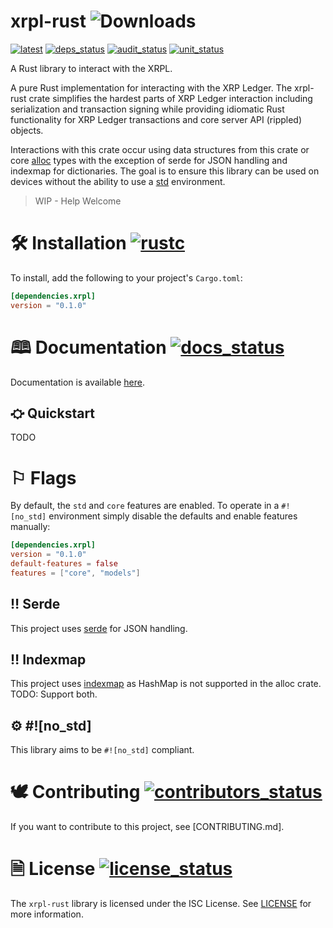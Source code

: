 # xrpl-rust ![Downloads](https://img.shields.io/crates/d/xrpl)
[![latest]][crates.io] [![deps_status]][deps] [![audit_status]][audit] [![unit_status]][unit]

[latest]: https://img.shields.io/crates/v/xrpl.svg
[crates.io]: https://crates.io/crates/xrpl

[docs_status]: https://docs.rs/xrpl/badge.svg
[docs]: https://docs.rs/xrpl

[deps_status]: https://deps.rs/repo/github/589labs/xrpl-rust/status.svg
[deps]: https://deps.rs/repo/github/589labs/xrpl-rust

[audit_status]: https://github.com/589labs/xrpl-rust/actions/workflows/audit_test.yml/badge.svg
[audit]: https://github.com/589labs/xrpl-rust/actions/workflows/audit_test.yml

[rustc]: https://img.shields.io/badge/rust-1.51.0%2B-orange.svg
[rust]: https://blog.rust-lang.org/2021/03/25/Rust-1.51.0.html

[unit_status]: https://github.com/589labs/xrpl-rust/actions/workflows/unit_test.yml/badge.svg
[unit]: https://github.com/589labs/xrpl-rust/actions/workflows/unit_test.yml

[contributors]: https://github.com/589labs/xrpl-rust/graphs/contributors
[contributors_status]: https://img.shields.io/github/contributors/589labs/xrpl-rust.svg

[license]: https://opensource.org/licenses/ISC
[license_status]: https://img.shields.io/badge/License-ISC-blue.svg

A Rust library to interact with the XRPL.

A pure Rust implementation for interacting with the XRP Ledger. The xrpl-rust 
crate simplifies the hardest parts of XRP Ledger interaction including
serialization and transaction signing while providing idiomatic Rust 
functionality for XRP Ledger transactions and core server API (rippled) 
objects.

Interactions with this crate occur using data structures from this crate or
core [alloc](https://doc.rust-lang.org/alloc) types with the exception of 
serde for JSON handling and indexmap for dictionaries. The goal is to ensure 
this library can be used on devices without the ability to use a
[std](hhttps://doc.rust-lang.org/std) environment.

> WIP - Help Welcome

# 🛠 Installation [![rustc]][rust]

To install, add the following to your project's `Cargo.toml`:

```toml
[dependencies.xrpl]
version = "0.1.0"
```

# 🕮 Documentation [![docs_status]][docs]

Documentation is available [here](https://docs.rs/xrpl). 

## ⛮ Quickstart
TODO

# ⚐ Flags

By default, the `std` and `core` features are enabled. 
To operate in a `#![no_std]` environment simply disable the defaults
and enable features manually:

```toml
[dependencies.xrpl]
version = "0.1.0"
default-features = false
features = ["core", "models"]
```

## ‼ Serde

This project uses  [serde](https://serde.rs) for JSON handling.

## ‼ Indexmap

This project uses [indexmap](https://docs.rs/crate/indexmap) as HashMap is 
not supported in the alloc crate. TODO: Support both.

## ⚙ #![no_std]

This library aims to be `#![no_std]` compliant.

# 🕊 Contributing [![contributors_status]][contributors]

If you want to contribute to this project, see [CONTRIBUTING.md].

# 🗎 License [![license_status]][license]

The `xrpl-rust` library is licensed under the ISC License. 
See [LICENSE] for more information.
